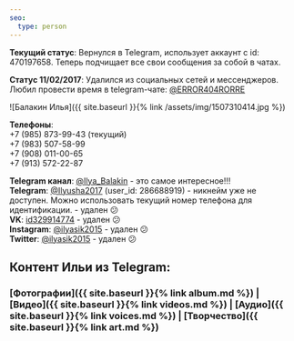 ```yaml
---
seo:
  type: person
---
```


**Текущий статус**: Вернулся в Telegram, использует аккаунт с id: 470197658. Теперь подчищает все свои сообщения за собой в чатах.

**Статус 11/02/2017**: Удалился из социальных сетей и мессенджеров. Любил провести время в telegram-чате: [@ERROR404RORRE](https://t.me/joinchat/CE0hRTydM5AY9BrT4C1x7Q)

![Балакин Илья]({{ site.baseurl }}{% link /assets/img/1507310414.jpg  %})

**Телефоны**:  
+7 (985) 873-99-43 (текущий)  
+7 (983) 507-58-99  
+7 (908) 011-00-65  
+7 (913) 572-22-87  
  
**Telegram канал**: [@Ilya_Balakin](https://t.me/Ilya_Balakin) - это самое интересное!!!  
**Telegram**: [@Ilyusha2017](https://t.me/Ilyusha2017) (user_id: 286688919) - никнейм уже не доступен. Можно использовать текущий номер телефона для идентификации. - удален  :confused:  
**VK**: [id329914774](https://vk.com/id329914774) - удален  :confused:  
**Instagram**: [@ilyasik2015](https://www.instagram.com/ilyasik2015/) - удален  :confused:  
**Twitter**: [@ilyasik2015](https://twitter.com/ilyasik2015) - удален  :confused:  

## Контент Ильи из Telegram:
### [Фотографии]({{ site.baseurl }}{% link album.md  %}) | [Видео]({{ site.baseurl }}{% link videos.md  %}) | [Аудио]({{ site.baseurl }}{% link voices.md  %}) | [Творчество]({{ site.baseurl }}{% link art.md  %})

